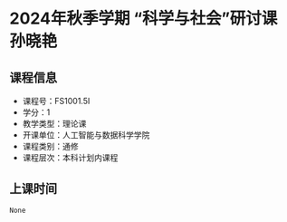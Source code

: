 # 2024年秋季学期 “科学与社会”研讨课 孙晓艳






## 课程信息

- 课程号：FS1001.5I
- 学分：1
- 教学类型：理论课
- 开课单位：人工智能与数据科学学院
- 课程类别：通修
- 课程层次：本科计划内课程

## 上课时间

```
None
```

